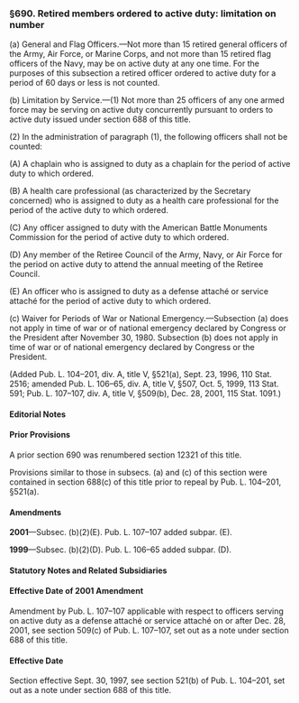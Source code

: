 ### §690. Retired members ordered to active duty: limitation on number ###

(a) General and Flag Officers.—Not more than 15 retired general officers of the Army, Air Force, or Marine Corps, and not more than 15 retired flag officers of the Navy, may be on active duty at any one time. For the purposes of this subsection a retired officer ordered to active duty for a period of 60 days or less is not counted.

(b) Limitation by Service.—(1) Not more than 25 officers of any one armed force may be serving on active duty concurrently pursuant to orders to active duty issued under section 688 of this title.

(2) In the administration of paragraph (1), the following officers shall not be counted:

(A) A chaplain who is assigned to duty as a chaplain for the period of active duty to which ordered.

(B) A health care professional (as characterized by the Secretary concerned) who is assigned to duty as a health care professional for the period of the active duty to which ordered.

(C) Any officer assigned to duty with the American Battle Monuments Commission for the period of active duty to which ordered.

(D) Any member of the Retiree Council of the Army, Navy, or Air Force for the period on active duty to attend the annual meeting of the Retiree Council.

(E) An officer who is assigned to duty as a defense attaché or service attaché for the period of active duty to which ordered.

(c) Waiver for Periods of War or National Emergency.—Subsection (a) does not apply in time of war or of national emergency declared by Congress or the President after November 30, 1980. Subsection (b) does not apply in time of war or of national emergency declared by Congress or the President.

(Added Pub. L. 104–201, div. A, title V, §521(a), Sept. 23, 1996, 110 Stat. 2516; amended Pub. L. 106–65, div. A, title V, §507, Oct. 5, 1999, 113 Stat. 591; Pub. L. 107–107, div. A, title V, §509(b), Dec. 28, 2001, 115 Stat. 1091.)

#### **Editorial Notes** ####

#### Prior Provisions ####

A prior section 690 was renumbered section 12321 of this title.

Provisions similar to those in subsecs. (a) and (c) of this section were contained in section 688(c) of this title prior to repeal by Pub. L. 104–201, §521(a).

#### Amendments ####

**2001**—Subsec. (b)(2)(E). Pub. L. 107–107 added subpar. (E).

**1999**—Subsec. (b)(2)(D). Pub. L. 106–65 added subpar. (D).

#### **Statutory Notes and Related Subsidiaries** ####

#### Effective Date of 2001 Amendment ####

Amendment by Pub. L. 107–107 applicable with respect to officers serving on active duty as a defense attaché or service attaché on or after Dec. 28, 2001, see section 509(c) of Pub. L. 107–107, set out as a note under section 688 of this title.

#### Effective Date ####

Section effective Sept. 30, 1997, see section 521(b) of Pub. L. 104–201, set out as a note under section 688 of this title.